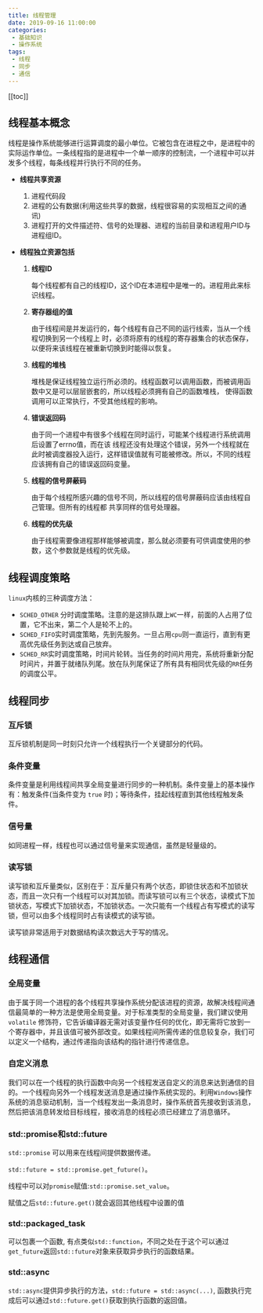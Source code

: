 ```yaml
---
title: 线程管理
date: 2019-09-16 11:00:00
categories:
 - 基础知识
 - 操作系统
tags:
 - 线程
 - 同步
 - 通信
---
```


[[toc]]

## 线程基本概念
线程是操作系统能够进行运算调度的最小单位。它被包含在进程之中，是进程中的实际运作单位。一条线程指的是进程中一个单一顺序的控制流，一个进程中可以并发多个线程，每条线程并行执行不同的任务。

+ **线程共享资源**
    1. 进程代码段 
    2. 进程的公有数据(利用这些共享的数据，线程很容易的实现相互之间的通讯) 
    3. 进程打开的文件描述符、信号的处理器、进程的当前目录和进程用户ID与进程组ID。

+ **线程独立资源包括**
    1. **线程ID**

        每个线程都有自己的线程ID，这个ID在本进程中是唯一的。进程用此来标识线程。
    2. **寄存器组的值**
        
        由于线程间是并发运行的，每个线程有自己不同的运行线索，当从一个线程切换到另一个线程上 时，必须将原有的线程的寄存器集合的状态保存，以便将来该线程在被重新切换到时能得以恢复。
    3. **线程的堆栈**
        
        堆栈是保证线程独立运行所必须的。线程函数可以调用函数，而被调用函数中又是可以层层嵌套的，所以线程必须拥有自己的函数堆栈， 使得函数调用可以正常执行，不受其他线程的影响。
    4. **错误返回码**
        
        由于同一个进程中有很多个线程在同时运行，可能某个线程进行系统调用后设置了errno值，而在该 线程还没有处理这个错误，另外一个线程就在此时被调度器投入运行，这样错误值就有可能被修改。所以，不同的线程应该拥有自己的错误返回码变量。
    5. **线程的信号屏蔽码**
        
        由于每个线程所感兴趣的信号不同，所以线程的信号屏蔽码应该由线程自己管理。但所有的线程都 共享同样的信号处理器。
    6. **线程的优先级**
        
        由于线程需要像进程那样能够被调度，那么就必须要有可供调度使用的参数，这个参数就是线程的优先级。

## 线程调度策略
`linux`内核的三种调度方法：
- `SCHED_OTHER` 分时调度策略。注意的是这排队跟上`WC`一样，前面的人占用了位置，它不出来，第二个人是轮不上的。
- `SCHED_FIFO`实时调度策略，先到先服务。一旦占用`cpu`则一直运行，直到有更高优先级任务到达或自己放弃。
- `SCHED_RR`实时调度策略，时间片轮转。当任务的时间片用完，系统将重新分配时间片，并置于就绪队列尾。放在队列尾保证了所有具有相同优先级的`RR`任务的调度公平。

## 线程同步
### 互斥锁
互斥锁机制是同一时刻只允许一个线程执行一个关键部分的代码。

### 条件变量
条件变量是利用线程间共享全局变量进行同步的一种机制。条件变量上的基本操作有：触发条件(当条件变为 `true` 时)；等待条件，挂起线程直到其他线程触发条件。

### 信号量
如同进程一样，线程也可以通过信号量来实现通信，虽然是轻量级的。

### 读写锁
读写锁和互斥量类似，区别在于：互斥量只有两个状态，即锁住状态和不加锁状态，而且一次只有一个线程可以对其加锁。而读写锁可以有三个状态，读模式下加锁状态，写模式下加锁状态，不加锁状态。一次只能有一个线程占有写模式的读写锁，但可以由多个线程同时占有读模式的读写锁。

读写锁非常适用于对数据结构读次数远大于写的情况。

## 线程通信
### 全局变量
由于属于同一个进程的各个线程共享操作系统分配该进程的资源，故解决线程间通信最简单的一种方法是使用全局变量。对于标准类型的全局变量，我们建议使用 `volatile` 修饰符，它告诉编译器无需对该变量作任何的优化，即无需将它放到一个寄存器中，并且该值可被外部改变。如果线程间所需传递的信息较复杂，我们可以定义一个结构，通过传递指向该结构的指针进行传递信息。

### 自定义消息
我们可以在一个线程的执行函数中向另一个线程发送自定义的消息来达到通信的目的。一个线程向另外一个线程发送消息是通过操作系统实现的。利用`Windows`操作系统的消息驱动机制，当一个线程发出一条消息时，操作系统首先接收到该消息，然后把该消息转发给目标线程，接收消息的线程必须已经建立了消息循环。

### std::promise和std::future
`std::promise` 可以用来在线程间提供数据传递。

`std::future = std::promise.get_future()`。

线程中可以对`promise`赋值:`std::promise.set_value`。

赋值之后`std::future.get()`就会返回其他线程中设置的值

### std::packaged_task 
可以包裹一个函数, 有点类似`std::function`，不同之处在于这个可以通过`get_future`返回`std::future`对象来获取异步执行的函数结果。

### std::async
`std::async`提供异步执行的方法，`std::future = std::async(...)`, 函数执行完成后可以通过`std::future.get()`获取到执行函数的返回值。
